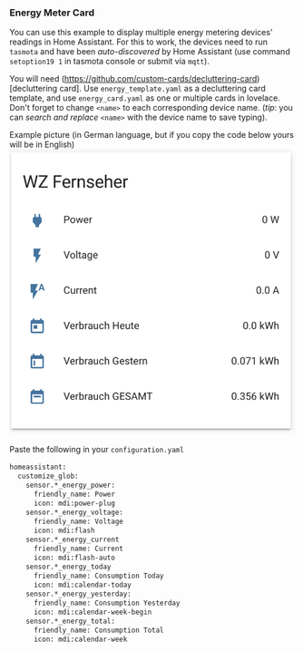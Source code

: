 ### Energy Meter Card

You can use this example to display multiple energy metering devices' readings in Home Assistant. For this to work, the devices need to run `tasmota` and have been *auto-discovered* by Home Assistant (use command `setoption19 1` in tasmota console or submit via `mqtt`).

You will need (https://github.com/custom-cards/decluttering-card)[decluttering card]. Use `energy_template.yaml` as a decluttering card template, and use `energy_card.yaml` as one or multiple cards in lovelace. Don't forget to change `<name>` to each corresponding device name. (*tip*: you can *search and replace* `<name>` with the device name to save typing).

Example picture (in German language, but if you copy the code below yours will be in English)
![screenshot](screenshot.png)

Paste the following in your `configuration.yaml`

```
homeassistant:
  customize_glob:
    sensor.*_energy_power:
      friendly_name: Power
      icon: mdi:power-plug
    sensor.*_energy_voltage:
      friendly_name: Voltage
      icon: mdi:flash
    sensor.*_energy_current
      friendly_name: Current
      icon: mdi:flash-auto
    sensor.*_energy_today
      friendly_name: Consumption Today
      icon: mdi:calendar-today
    sensor.*_energy_yesterday:
      friendly_name: Consumption Yesterday
      icon: mdi:calendar-week-begin
    sensor.*_energy_total:
      friendly_name: Consumption Total
      icon: mdi:calendar-week
```
